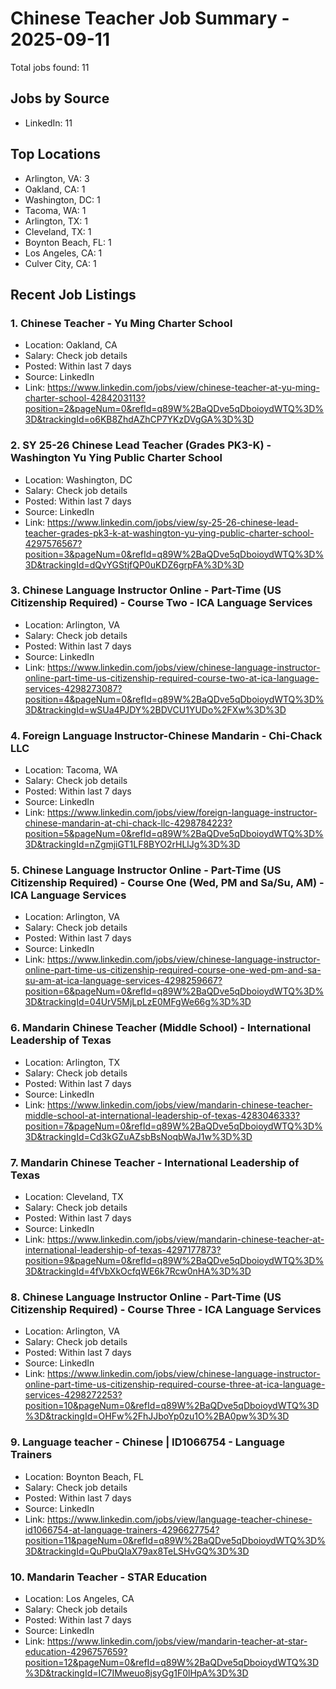 # Chinese Teacher Job Summary - 2025-09-11

Total jobs found: 11

## Jobs by Source

- LinkedIn: 11

## Top Locations

- Arlington, VA: 3
- Oakland, CA: 1
- Washington, DC: 1
- Tacoma, WA: 1
- Arlington, TX: 1
- Cleveland, TX: 1
- Boynton Beach, FL: 1
- Los Angeles, CA: 1
- Culver City, CA: 1

## Recent Job Listings

### 1. Chinese Teacher - Yu Ming Charter School
- Location: Oakland, CA
- Salary: Check job details
- Posted: Within last 7 days
- Source: LinkedIn
- Link: https://www.linkedin.com/jobs/view/chinese-teacher-at-yu-ming-charter-school-4284203113?position=2&pageNum=0&refId=q89W%2BaQDve5qDboioydWTQ%3D%3D&trackingId=o6KB8ZhdAZhCP7YKzDVgGA%3D%3D

### 2. SY 25-26 Chinese Lead Teacher (Grades PK3-K) - Washington Yu Ying Public Charter School
- Location: Washington, DC
- Salary: Check job details
- Posted: Within last 7 days
- Source: LinkedIn
- Link: https://www.linkedin.com/jobs/view/sy-25-26-chinese-lead-teacher-grades-pk3-k-at-washington-yu-ying-public-charter-school-4297576567?position=3&pageNum=0&refId=q89W%2BaQDve5qDboioydWTQ%3D%3D&trackingId=dQvYGStjfQP0uKDZ6grpFA%3D%3D

### 3. Chinese Language Instructor Online - Part-Time (US Citizenship Required) - Course Two - ICA Language Services
- Location: Arlington, VA
- Salary: Check job details
- Posted: Within last 7 days
- Source: LinkedIn
- Link: https://www.linkedin.com/jobs/view/chinese-language-instructor-online-part-time-us-citizenship-required-course-two-at-ica-language-services-4298273087?position=4&pageNum=0&refId=q89W%2BaQDve5qDboioydWTQ%3D%3D&trackingId=wSUa4PJDY%2BDVCU1YUDo%2FXw%3D%3D

### 4. Foreign Language Instructor-Chinese Mandarin - Chi-Chack LLC
- Location: Tacoma, WA
- Salary: Check job details
- Posted: Within last 7 days
- Source: LinkedIn
- Link: https://www.linkedin.com/jobs/view/foreign-language-instructor-chinese-mandarin-at-chi-chack-llc-4298784223?position=5&pageNum=0&refId=q89W%2BaQDve5qDboioydWTQ%3D%3D&trackingId=nZgmjiGT1LF8BYO2rHLlJg%3D%3D

### 5. Chinese Language Instructor Online - Part-Time (US Citizenship Required) - Course One (Wed, PM and Sa/Su, AM) - ICA Language Services
- Location: Arlington, VA
- Salary: Check job details
- Posted: Within last 7 days
- Source: LinkedIn
- Link: https://www.linkedin.com/jobs/view/chinese-language-instructor-online-part-time-us-citizenship-required-course-one-wed-pm-and-sa-su-am-at-ica-language-services-4298259667?position=6&pageNum=0&refId=q89W%2BaQDve5qDboioydWTQ%3D%3D&trackingId=04UrV5MjLpLzE0MFgWe66g%3D%3D

### 6. Mandarin Chinese Teacher (Middle School) - International Leadership of Texas
- Location: Arlington, TX
- Salary: Check job details
- Posted: Within last 7 days
- Source: LinkedIn
- Link: https://www.linkedin.com/jobs/view/mandarin-chinese-teacher-middle-school-at-international-leadership-of-texas-4283046333?position=7&pageNum=0&refId=q89W%2BaQDve5qDboioydWTQ%3D%3D&trackingId=Cd3kGZuAZsbBsNoqbWaJ1w%3D%3D

### 7. Mandarin Chinese Teacher - International Leadership of Texas
- Location: Cleveland, TX
- Salary: Check job details
- Posted: Within last 7 days
- Source: LinkedIn
- Link: https://www.linkedin.com/jobs/view/mandarin-chinese-teacher-at-international-leadership-of-texas-4297177873?position=9&pageNum=0&refId=q89W%2BaQDve5qDboioydWTQ%3D%3D&trackingId=4fVbXkOcfqWE6k7Rcw0nHA%3D%3D

### 8. Chinese Language Instructor Online - Part-Time (US Citizenship Required) - Course Three - ICA Language Services
- Location: Arlington, VA
- Salary: Check job details
- Posted: Within last 7 days
- Source: LinkedIn
- Link: https://www.linkedin.com/jobs/view/chinese-language-instructor-online-part-time-us-citizenship-required-course-three-at-ica-language-services-4298272253?position=10&pageNum=0&refId=q89W%2BaQDve5qDboioydWTQ%3D%3D&trackingId=OHFw%2FhJJboYp0zu1O%2BA0pw%3D%3D

### 9. Language teacher - Chinese | ID1066754 - Language Trainers
- Location: Boynton Beach, FL
- Salary: Check job details
- Posted: Within last 7 days
- Source: LinkedIn
- Link: https://www.linkedin.com/jobs/view/language-teacher-chinese-id1066754-at-language-trainers-4296627754?position=11&pageNum=0&refId=q89W%2BaQDve5qDboioydWTQ%3D%3D&trackingId=QuPbuQIaX79ax8TeLSHvGQ%3D%3D

### 10. Mandarin Teacher - STAR Education
- Location: Los Angeles, CA
- Salary: Check job details
- Posted: Within last 7 days
- Source: LinkedIn
- Link: https://www.linkedin.com/jobs/view/mandarin-teacher-at-star-education-4296757659?position=12&pageNum=0&refId=q89W%2BaQDve5qDboioydWTQ%3D%3D&trackingId=IC7IMweuo8jsyGg1F0lHpA%3D%3D

